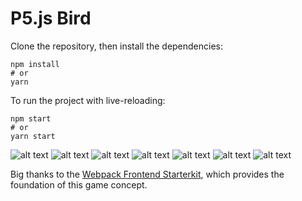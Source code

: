 # P5.js Bird

Clone the repository, then install the
dependencies:

```
npm install
# or
yarn
```

To run the project with live-reloading:

```
npm start
# or
yarn start
```

![alt text](https://github.com/virtumonde/p5js-bird/blob/master/images/image1.png?raw=true)
![alt text](https://github.com/virtumonde/p5js-bird/blob/master/images/image2.png?raw=true)
![alt text](https://github.com/virtumonde/p5js-bird/blob/master/images/image3.png?raw=true)
![alt text](https://github.com/virtumonde/p5js-bird/blob/master/images/image4.png?raw=true)
![alt text](https://github.com/virtumonde/p5js-bird/blob/master/images/image5.png?raw=true)
![alt text](https://github.com/virtumonde/p5js-bird/blob/master/images/image6.png?raw=true)
![alt text](https://github.com/virtumonde/p5js-bird/blob/master/images/image7.png?raw=true)



Big thanks to the [Webpack Frontend
Starterkit](https://github.com/wbkd/webpack-starter), which provides the
foundation of this game concept.

